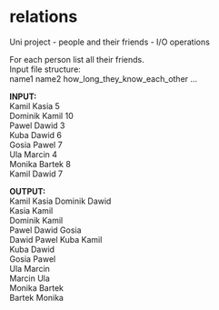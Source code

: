 # relations
Uni project - people and their friends - I/O operations

For each person list all their friends. <br>
Input file structure: <br>
name1 name2 how_long_they_know_each_other
...

**INPUT:** <br>
Kamil Kasia 5 <br>
Dominik Kamil 10 <br>
Pawel Dawid 3 <br>
Kuba Dawid 6 <br>
Gosia Pawel 7 <br>
Ula Marcin 4 <br>
Monika Bartek 8 <br>
Kamil Dawid 7 <br>

**OUTPUT:** <br>
Kamil Kasia Dominik Dawid <br>
Kasia Kamil <br>
Dominik Kamil <br>
Pawel Dawid Gosia <br>
Dawid Pawel Kuba Kamil <br>
Kuba Dawid <br>
Gosia Pawel <br>
Ula Marcin <br>
Marcin Ula <br>
Monika Bartek <br>
Bartek Monika <br>
